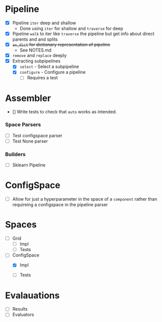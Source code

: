 # Pipeline
- [x] Pipeline `iter` deep and shallow
  * Done using `iter` for shallow and `traverse` for deep
- [x] Pipeline `walk` to iter like `traverse` the pipeline but get info about direct
parents and and splits 
- [x] ~~`as_dict` for dictionary representation of pipeline~~
  * See NOTES.md
- [x] `remove` and `replace` deeply
- [x] Extracting subpipelines
  - [x] `select` - Select a subpipeline
  - [x] `configure` - Configure a pipeline
    - [ ] Requires a test

# Assembler
- [] Write tests to check that `auto` works as intended.

### Space Parsers
- [ ] Test configspace parser
- [ ] Test None parser

### Builders
- [ ] Sklearn Pipeline

# ConfigSpace
- [ ] Allow for just a hyperparameter in the space of a `component` rather than requireing
  a configspace in the pipeline parser

# Spaces
- [ ] Grid
  - [ ] Impl
  - [ ] Tests
- [ ] ConfigSpace
  - [x] Impl
  - [ ] Tests


# Evalauations
- [ ] Results
- [ ] Evaluators
